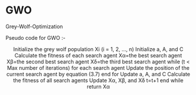 # GWO
Grey-Wolf-Optimization

Pseudo code for GWO :-
<center>
Initialize the grey wolf population Xi (i = 1, 2, ..., n)
Initialize a, A, and C
Calculate the fitness of each search agent
Xα=the best search agent
Xβ=the second best search agent
Xδ=the third best search agent
while (t < Max number of iterations)
for each search agent
Update the position of the current search agent by equation (3.7)
end for
Update a, A, and C
Calculate the fitness of all search agents
Update Xα, Xβ, and Xδ
t=t+1
end while
return Xα
              </center>
